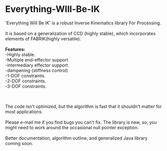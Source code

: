 # Everything-WIll-Be-IK
'Everything Will Be IK' is a robust Inverse Kinematics library For Processing. 
</br></br>
It is based on a generalization of CCD (highly stable), which incorporates elements of FABRIK(highly versatile). 
</br></br>
<b>Features:</b></br>
-Highly stable.</br>
-Multiple end-effector support</br>
-intermediary effector support.</br>
-dampening (stiffness control)</br>
-1-DOF constraints.</br>
-2-DOF constraints. </br>
-3-DOF constraints.</br>

</br>
</br>
The code isn't optimized, but the algorithm is fast that it shouldn't matter for most applications. 
</br>
</br>
Please e-mail me if you find bugs you can't fix. The library is new, so, you might need to work around the occasional null pointer exception. 
</br>
</br>
Better documentation, algorithm outline, and generalized Java library coming soon. 




